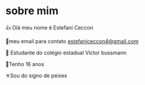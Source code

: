 # sobre mim

:+1: Olá meu nome é Estefani Ceccon 

📍meu email para contato estefaniceccon4@gmail.com

🏫 Estudante do colégio estadual Victor bussmann

🎂Tenho 16 anos

♓Sou do signo de peixes

